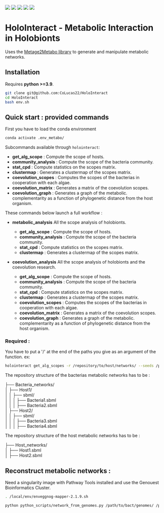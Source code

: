 [![](https://img.shields.io/badge/python-3.9-blue.svg)]()
[![](https://img.shields.io/badge/python-3.10-blue.svg)]()
[![](https://img.shields.io/badge/python-3.11-blue.svg)]()
[![](https://img.shields.io/badge/documentation-unfinished-orange.svg)]()
[![](https://img.shields.io/badge/wiki-nonexistent-red.svg)]()

# **HoloInteract** - Metabolic Interaction in Holobionts

Uses the [Metage2Metabo library]() to generate and manipulate metabolic networks.

## Installation

Requires **python >=3.9**.

```bash
git clone git@github.com:CoLucas22/HoloInteract
cd HoloInteract
bash env.sh
```

## Quick start : provided commands

First you have to load the conda environment

```bash
conda activate .env_metabo/
```

Subcommands available through `holointeract`:

- **get_alg_scope** : Compute the scope of hosts.
- **community_analysis** : Compute the scope of the bacteria community.
- **stat_cpd** : Compute statistics on the scopes matrix.
- **clustermap** : Generates a clustermap of the scopes matrix.
- **coevolution_scopes** : Computes the scopes of the bacterias in cooperation with each algae.
- **coevolution_matrix** : Generates a matrix of the coevolution scopes.
- **coevolution_graph** : Generates a graph of the metabolic. complementarity as a function of phylogenetic distance from the host organism.

These commands below launch a full workflow :

- **metabolic_analysis** All the scope analysis of holobionts.

  - **get_alg_scope** : Compute the scope of hosts.
  - **community_analysis** : Compute the scope of the bacteria community.
  - **stat_cpd** : Compute statistics on the scopes matrix.
  - **clustermap** : Generates a clustermap of the scopes matrix.

- **coevolution_analysis** All the scope analysis of holobionts and the coevolution research.
  - **get_alg_scope** : Compute the scope of hosts.
  - **community_analysis** : Compute the scope of the bacteria community.
  - **stat_cpd** : Compute statistics on the scopes matrix.
  - **clustermap** : Generates a clustermap of the scopes matrix.
  - **coevolution_scopes** : Computes the scopes of the bacterias in cooperation with each algae.
  - **coevolution_matrix** : Generates a matrix of the coevolution scopes.
  - **coevolution_graph** : Generates a graph of the metabolic. complementarity as a function of phylogenetic distance from the host organism.

### Required :

You have to put a '/' at the end of the paths you give as an argument of the function.
ex:

```bash
holointeract get_alg_scopes -r /repository/to/host/networks/ --seeds /path/to/seeds.sbml -o /path/to/out/directory/
```

The repository structure of the bacterias metabolic networks has to be :

├── Bacteria_networks/  
│ ├── Host1/  
│ │ ├── sbml/  
│ │ │ ├── Bacteria1.sbml  
│ │ │ ├── Bacteria2.sbml  
│ ├── Host2/  
│ │ ├── sbml/  
│ │ │ ├── Bacteria3.sbml  
│ │ │ ├── Bacteria4.sbml

The repository structure of the host metabolic networks has to be :

├── Host_networks/  
│ ├── Host1.sbml  
│ ├── Host2.sbml

## Reconstruct metabolic networks :

Need a singularity image with Pathway Tools installed and use the Genouest Bioinformatics Cluster.

```bash
. /local/env/enveggnog-mapper-2.1.9.sh

python python_scripts/network_from_genomes.py /path/to/bact/genomes/ /path/to/gbk/files/ /path/to/bact/networks/ /path/to/singularity
```
